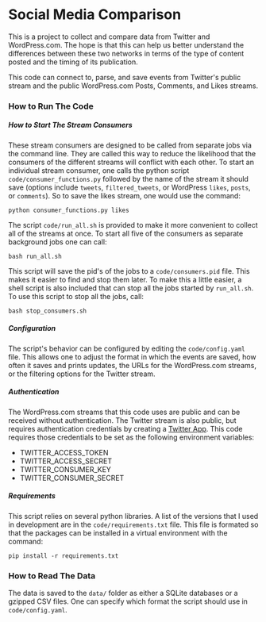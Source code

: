 # Social Media Comparison

This is a project to collect and compare data from Twitter and WordPress.com. The hope is that this can help us better understand the differences between these two networks in terms of the type of content posted and the timing of its publication. 

This code can connect to, parse, and save events from Twitter's public stream and the public WordPress.com Posts, Comments, and Likes streams. 

### How to Run The Code

##### How to Start The Stream Consumers

These stream consumers are designed to be called from separate jobs via the command line. They are called this way to reduce the likelihood that the consumers of the different streams will conflict with each other. To start an individual stream consumer, one calls the python script `code/consumer_functions.py` followed by the name of the stream it should save (options include `tweets`, `filtered_tweets`, or WordPress `likes`, `posts`, or `comments`). So to save the likes stream, one would use the command: 

    python consumer_functions.py likes

The script `code/run_all.sh` is provided to make it more convenient to collect all of the streams at once. To start all five of the consumers as separate background jobs one can call:

    bash run_all.sh

This script will save the pid's of the jobs to a `code/consumers.pid` file. This makes it easier to find and stop them later. To make this a little easier, a shell script is also included that can stop all the jobs started by `run_all.sh`. To use this script to stop all the jobs, call:

    bash stop_consumers.sh

##### Configuration

The script's behavior can be configured by editing the `code/config.yaml` file. This allows one to adjust the format in which the events are saved, how often it saves and prints updates, the URLs for the WordPress.com streams, or the filtering options for the Twitter stream.

##### Authentication

The WordPress.com streams that this code uses are public and can be received without authentication. The Twitter stream is also public, but requires authentication credentials by creating a [Twitter App](https://apps.twitter.com/). This code requires those credentials to be set as the following environment variables:

* TWITTER_ACCESS_TOKEN
* TWITTER_ACCESS_SECRET
* TWITTER_CONSUMER_KEY
* TWITTER_CONSUMER_SECRET

##### Requirements

This script relies on several python libraries. A list of the versions that I used in development are in the `code/requirements.txt` file. This file is formated so that the packages can be installed in a virtual environment with the command: 

    pip install -r requirements.txt

### How to Read The Data

The data is saved to the `data/` folder as either a SQLite databases or a gzipped CSV files. One can specify which format the script should use in `code/config.yaml`.
